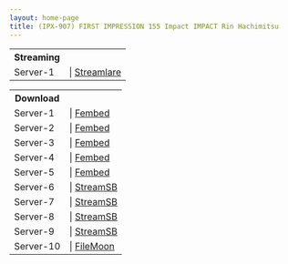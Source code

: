```yaml
---
layout: home-page
title: (IPX-907) FIRST IMPRESSION 155 Impact IMPACT Rin Hachimitsu
---
```


<table><tbody>
<tr>
<th>Streaming</th>
</tr>
<tr>
<td>Server-1</td>
<td>| <a href="https://streamlare.com/e/vrJmXD0W9VgnGg8o/_reducing-mosaic-ipx-907-first-impression-155-impact-impact-rin-hachimitsu-ts" target="_blank">Streamlare</a></td>
</tr>
</tbody></table>

<table><tbody>
<tr>
<th>Download</th>
</tr>
<tr>
<td>Server-1</td>
<td>| <a href="https://watchjavnow.xyz/f/k0k2gh3xeqy-xwx" target="_blank">Fembed</a></td>
</tr>
<tr>
<td>Server-2</td>
<td>| <a href="https://smartshare.tv/f/1e80wbj7mxnn0j2" target="_blank">Fembed</a></td>
</tr>
<tr>
<td>Server-3</td>
<td>| <a href="https://mycloudzz.com/f/pxg0eum6eqmz04-" target="_blank">Fembed</a></td>
</tr>
<tr>
<td>Server-4</td>
<td>| <a href="https://mycloudzz.com/f/1jyqzcj7m4jlq5m" target="_blank">Fembed</a></td>
</tr>
<tr>
<td>Server-5</td>
<td>| <a href="https://mycloudzz.com/f/mn-wlt5gmw27q0z" target="_blank">Fembed</a></td>
</tr>
<tr>
<td>Server-6</td>
<td>| <a href="https://streamsb.net/d/gmayigy6w2oi.html" target="_blank">StreamSB</a></td>
</tr>
<tr>
<td>Server-7</td>
<td>| <a href="https://sbthe.com/d/3mbzzni5eoaz.html" target="_blank">StreamSB</a></td>
</tr>
<tr>
<td>Server-8</td>
<td>| <a href="https://javside.com/d/756i4oi776vb.html" target="_blank">StreamSB</a></td>
</tr>
<tr>
<td>Server-9</td>
<td>| <a href="https://sbthe.com/d/d4zyx23exqsb.html" target="_blank">StreamSB</a></td>
</tr>
<tr>
<td>Server-10</td>
<td>| <a href="https://filemoon.sx/d/narx88m1x8vf" target="_blank">FileMoon</a></td>
</tr>
</tbody></table>
